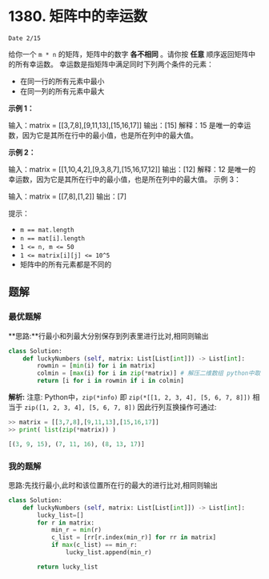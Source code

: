 # 1380. 矩阵中的幸运数
`Date 2/15`

给你一个 `m * n` 的矩阵，矩阵中的数字 **各不相同** 。请你按 **任意** 顺序返回矩阵中的所有幸运数。
幸运数是指矩阵中满足同时下列两个条件的元素：

- 在同一行的所有元素中最小
- 在同一列的所有元素中最大
 

**示例 1：**

输入：matrix = [[3,7,8],[9,11,13],[15,16,17]]
输出：[15]
解释：15 是唯一的幸运数，因为它是其所在行中的最小值，也是所在列中的最大值。

**示例 2：**

输入：matrix = [[1,10,4,2],[9,3,8,7],[15,16,17,12]]
输出：[12]
解释：12 是唯一的幸运数，因为它是其所在行中的最小值，也是所在列中的最大值。
示例 3：

输入：matrix = [[7,8],[1,2]]
输出：[7]
 

提示：

- `m == mat.length`
- `n == mat[i].length`
- `1 <= n, m <= 50`
- `1 <= matrix[i][j] <= 10^5`
- 矩阵中的所有元素都是不同的

## 题解

### 最优题解
**思路:**行最小和列最大分别保存到列表里进行比对,相同则输出

```python
class Solution:
    def luckyNumbers (self, matrix: List[List[int]]) -> List[int]:
        rowmin = [min(i) for i in matrix]
        colmin = [max(i) for i in zip(*matrix)] # 解压二维数组 python中取列的小trick
        return [i for i in rowmin if i in colmin]
```
**解析:**
注意: Python中，`zip(*info)` 即 `zip(*[[1, 2, 3, 4], [5, 6, 7, 8]])` 相当于 `zip([1, 2, 3, 4], [5, 6, 7, 8])`
因此行列互换操作可通过:

```python
>> matrix = [[3,7,8],[9,11,13],[15,16,17]]
>> print( list(zip(*matrix)) )

[(3, 9, 15), (7, 11, 16), (8, 13, 17)]

```

### 我的题解
思路:先找行最小,此时和该位置所在行的最大的进行比对,相同则输出
```python
class Solution:
    def luckyNumbers (self, matrix: List[List[int]]) -> List[int]:
        lucky_list=[]
        for r in matrix:
            min_r = min(r)
            c_list = [rr[r.index(min_r)] for rr in matrix]
            if max(c_list) == min_r:
                lucky_list.append(min_r)

        return lucky_list
```

